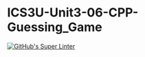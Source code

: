 # ICS3U-Unit3-06-CPP-Guessing_Game

[![GitHub's Super Linter](https://github.com/liam-fletcher1/ICS3U-Unit3-06-CPP-Guessing_Game/workflows/GitHub's%20Super%20Linter/badge.svg)](https://github.com/liam-fletcher1/ICS3U-Unit3-06-CPP-Guessing_Game/actions)
